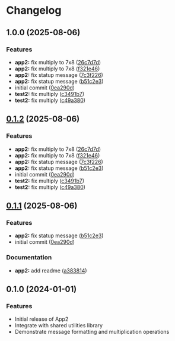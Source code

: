 # Changelog

## 1.0.0 (2025-08-06)


### Features

* **app2:** fix multiply to 7x8 ([26c7d7d](https://github.com/negtak/monorepo-release-please/commit/26c7d7db79eeac92b9b11e71b4263e3ecdef4878))
* **app2:** fix multiply to 7x8 ([f321e46](https://github.com/negtak/monorepo-release-please/commit/f321e46112eda7d132793d613859946488b8df00))
* **app2:** fix statup message ([7c3f226](https://github.com/negtak/monorepo-release-please/commit/7c3f22666692744a14535a3b8ae9479a48a3e727))
* **app2:** fix statup message ([b51c2e3](https://github.com/negtak/monorepo-release-please/commit/b51c2e307fe9293fec26b1356ddfcc0e89496372))
* initial commit ([0ea290d](https://github.com/negtak/monorepo-release-please/commit/0ea290d9c2dd7c5f9bea89fb3777d5eeaff78c18))
* **test2:** fix multiply ([c3491b7](https://github.com/negtak/monorepo-release-please/commit/c3491b7145dea05831d7ac0884b18589dbead53c))
* **test2:** fix multiply ([c49a380](https://github.com/negtak/monorepo-release-please/commit/c49a380fa95b46384dff382480d2d9bffe7b0228))

## [0.1.2](https://github.com/negtak/monorepo-release-please/compare/app2-test/v0.1.1...app2-test/v0.1.2) (2025-08-06)


### Features

* **app2:** fix multiply to 7x8 ([26c7d7d](https://github.com/negtak/monorepo-release-please/commit/26c7d7db79eeac92b9b11e71b4263e3ecdef4878))
* **app2:** fix multiply to 7x8 ([f321e46](https://github.com/negtak/monorepo-release-please/commit/f321e46112eda7d132793d613859946488b8df00))
* **app2:** fix statup message ([7c3f226](https://github.com/negtak/monorepo-release-please/commit/7c3f22666692744a14535a3b8ae9479a48a3e727))
* **app2:** fix statup message ([b51c2e3](https://github.com/negtak/monorepo-release-please/commit/b51c2e307fe9293fec26b1356ddfcc0e89496372))
* initial commit ([0ea290d](https://github.com/negtak/monorepo-release-please/commit/0ea290d9c2dd7c5f9bea89fb3777d5eeaff78c18))
* **test2:** fix multiply ([c3491b7](https://github.com/negtak/monorepo-release-please/commit/c3491b7145dea05831d7ac0884b18589dbead53c))
* **test2:** fix multiply ([c49a380](https://github.com/negtak/monorepo-release-please/commit/c49a380fa95b46384dff382480d2d9bffe7b0228))

## [0.1.1](https://github.com/negtak/monorepo-release-please/compare/app2-v0.1.0...app2-v0.1.1) (2025-08-06)


### Features

* **app2:** fix statup message ([b51c2e3](https://github.com/negtak/monorepo-release-please/commit/b51c2e307fe9293fec26b1356ddfcc0e89496372))
* initial commit ([0ea290d](https://github.com/negtak/monorepo-release-please/commit/0ea290d9c2dd7c5f9bea89fb3777d5eeaff78c18))


### Documentation

* **app2:** add readme ([a383814](https://github.com/negtak/monorepo-release-please/commit/a383814b321025ea7942b686395c3ab4cc5e24db))

## 0.1.0 (2024-01-01)

### Features

* Initial release of App2
* Integrate with shared utilities library  
* Demonstrate message formatting and multiplication operations
